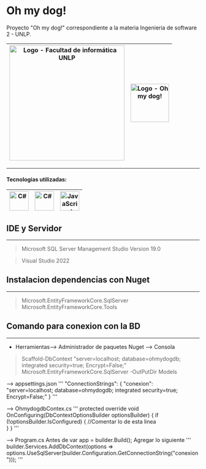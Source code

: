 # Oh my dog!
 Proyecto "Oh my dog!" correspondiente a la materia Ingenieria de software 2 - UNLP.

| <image src="https://www.info.unlp.edu.ar/wp-content/uploads/2020/01/cropped-cabeceraweb.jpg" alt="Logo - Facultad de informática UNLP" width="300px"> | <image src="https://github.com/thiago-laurence/Oh-my-dog/assets/42177696/0674a9f4-d396-4c36-b289-db5dd85e8ca0" alt="Logo - Oh my dog!" width="100px"> |
| ------ | -------- |
---

#### Tecnologias utilizadas:
| <image src="https://upload.wikimedia.org/wikipedia/commons/e/ee/.NET_Core_Logo.svg" alt="C#" width="50px"> | <image src="https://cdn.cdnlogo.com/logos/c/68/c-sharp-800x800.png" alt="C#" width="50px"> | <image src="https://upload.wikimedia.org/wikipedia/commons/9/99/Unofficial_JavaScript_logo_2.svg" alt="JavaScript" width="50px"> |
| ------ | ------ | ------ |

## IDE y Servidor
***
> Microsoft SQL Server Management Studio Version 19.0

> Visual Studio 2022

## Instalacion dependencias con Nuget
***
> Microsoft.EntityFrameworkCore.SqlServer
> Microsoft.EntityFrameworkCore.Tools

## Comando para conexion con la BD
***
- Herramientas--> Administrador de paquetes Nuget --> Consola

> Scaffold-DbContext "server=localhost; database=ohmydogdb; integrated security=true; Encrypt=False;" Microsoft.EntityFrameworkCore.SqlServer -OutPutDir Models

--> appsettings.json
'''
"ConnectionStrings": {
    "conexion": "server=localhost; database=ohmydogdb; integrated security=true; Encrypt=False;"
  }
'''

--> OhmydogdbContex.cs
'''
protected override void OnConfiguring(DbContextOptionsBuilder optionsBuilder)
    {
        if (!optionsBuilder.IsConfigured) { 
		//Comentar lo de esta linea            
        }
    }
'''

--> Program.cs
Antes de var app = builder.Build(); Agregar lo siguiente
'''
builder.Services.AddDbContext<OhmydogdbContext>(options =>
        options.UseSqlServer(builder.Configuration.GetConnectionString("conexion")));
'''



